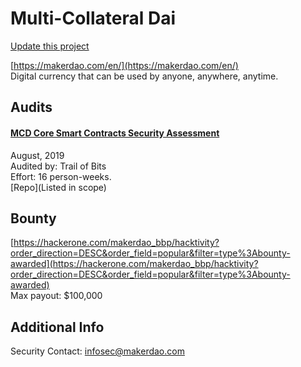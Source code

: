 
# Multi-Collateral Dai

[Update this project](https://github.com/ConsenSys/blockchainSecurityDB/edit/master/projects/multi-collateral-dai.json)
  
[https://makerdao.com/en/](https://makerdao.com/en/)<br>
Digital currency that can be used by anyone, anywhere, anytime.


## Audits



#### [MCD Core Smart Contracts Security Assessment](https://github.com/trailofbits/publications/blob/master/reviews/mc-dai.pdf)

August, 2019<br>
Audited by: Trail of Bits<br>Effort: 16 person-weeks.<br>
[Repo](Listed in scope)<br>
      

  

## Bounty

[https://hackerone.com/makerdao_bbp/hacktivity?order_direction=DESC&order_field=popular&filter=type%3Abounty-awarded](https://hackerone.com/makerdao_bbp/hacktivity?order_direction=DESC&order_field=popular&filter=type%3Abounty-awarded)<br>
Max payout: $100,000


## Additional Info

Security Contact: infosec@makerdao.com
